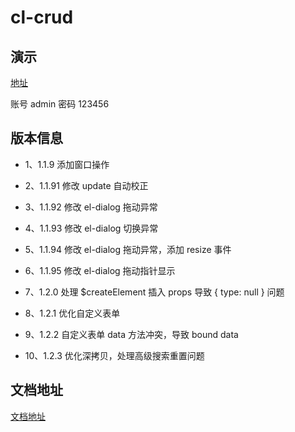 # cl-crud

## 演示

[地址](https://show.cool-admin.com/)

账号 admin
密码 123456

## 版本信息

- 1、1.1.9 添加窗口操作

- 2、1.1.91 修改 update 自动校正

- 3、1.1.92 修改 el-dialog 拖动异常

- 4、1.1.93 修改 el-dialog 切换异常

- 5、1.1.94 修改 el-dialog 拖动异常，添加 resize 事件

- 6、1.1.95 修改 el-dialog 拖动指针显示

- 7、1.2.0 处理 \$createElement 插入 props 导致 { type: null } 问题

- 8、1.2.1 优化自定义表单

- 9、1.2.2 自定义表单 data 方法冲突，导致 bound data

- 10、1.2.3 优化深拷贝，处理高级搜索重置问题

## 文档地址

[文档地址](https://docs.cool-admin.com/#/front/crud)
